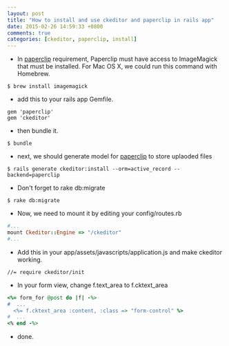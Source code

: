 ```yaml
---
layout: post
title: "How to install and use ckeditor and paperclip in rails app"
date: 2015-02-26 14:59:33 +0800
comments: true
categories: [ckeditor, paperclip, install]
---
```

- In [paperclip](https://github.com/thoughtbot/paperclip) requirement, Paperclip must have access to ImageMagick that must be installed. For Mac OS X, we could run this command with Homebrew.
```
$ brew install imagemagick
```

- add this to your rails app Gemfile.
```
gem 'paperclip'
gem 'ckeditor'
```
- then bundle it.
```
$ bundle
```
- next, we should generate model for [paperclip](https://github.com/galetahub/ckeditor) to store uplaoded files

```
$ rails generate ckeditor:install --orm=active_record --backend=paperclip
```

<!-- more -->

- Don't forget to rake db:migrate

```
$ rake db:migrate
```

- Now, we need to mount it by editing your config/routes.rb

``` ruby
#...
mount Ckeditor::Engine => "/ckeditor"
#...
```

- Add this in your app/assets/javascripts/application.js and make ckeditor working.

```
//= require ckeditor/init
```
- In your form view, change f.text_area to f.cktext_area

``` ruby
<%= form_for @post do |f| -%>
#  ...
  <%= f.cktext_area :content, :class => "form-control" %>
#  ...
<% end -%>
```

- done.